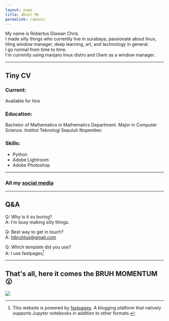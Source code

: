 ```yaml
---
layout: page
title: About Me
permalink: /about/
---
```

My name is Robertus Diawan Chris.
<br>
I made silly things who currently live in surabaya, passionate about linux, tiling window manager, deep learning, art, and technology in general.
<br>
I go normal from time to time.
<br>
I'm currently using manjaro linux distro and i3wm as a window manager.

---

## Tiny CV
### Current:
Available for hire

### Education:
Bachelor of Mathematics in Mathematics Department. Major in Computer Science. Institut Teknologi Sepuluh Nopember.

### Skills:
- Python
- Adobe Lightroom
- Adobe Photoshop

---

### All my [social media](https://solo.to/bruhtus)

---

## Q&A
Q: Why is it so boring?
<br>
A: I'm busy making silly things.

Q: Best way to get in touch?
<br>
A: hibruhtus@gmail.com

Q: Which template did you use?
<br>
A: I use fastpages[^1]

---

## That's all, here it comes the BRUH MOMENTUM 😮
![]({{site.baseurl}}/images/memes/bruh-momentum.gif)

[^1]:This website is powered by [fastpages](https://github.com/fastai/fastpages). A blogging platform that natively supports Jupyter notebooks in addition to other formats.
